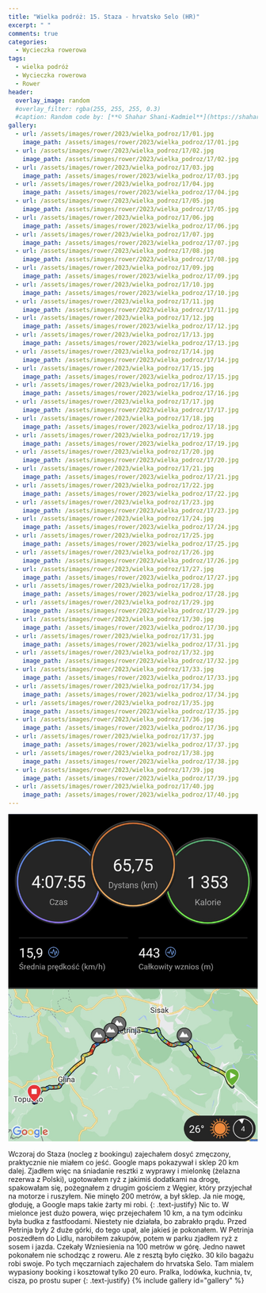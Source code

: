 ```yaml
---
title: "Wielka podróż: 15. Staza - hrvatsko Selo (HR)"
excerpt: " "
comments: true
categories:
  - Wycieczka rowerowa
tags:
  - wielka podróż
  - Wycieczka rowerowa
  - Rower
header:
  overlay_image: random
  #overlay_filter: rgba(255, 255, 255, 0.3)
  #caption: Random code by: [**© Shahar Shani-Kadmiel**](https://shaharkadmiel.github.io)"
gallery:
  - url: /assets/images/rower/2023/wielka_podroz/17/01.jpg
    image_path: /assets/images/rower/2023/wielka_podroz/17/01.jpg
  - url: /assets/images/rower/2023/wielka_podroz/17/02.jpg
    image_path: /assets/images/rower/2023/wielka_podroz/17/02.jpg
  - url: /assets/images/rower/2023/wielka_podroz/17/03.jpg
    image_path: /assets/images/rower/2023/wielka_podroz/17/03.jpg
  - url: /assets/images/rower/2023/wielka_podroz/17/04.jpg
    image_path: /assets/images/rower/2023/wielka_podroz/17/04.jpg
  - url: /assets/images/rower/2023/wielka_podroz/17/05.jpg
    image_path: /assets/images/rower/2023/wielka_podroz/17/05.jpg
  - url: /assets/images/rower/2023/wielka_podroz/17/06.jpg
    image_path: /assets/images/rower/2023/wielka_podroz/17/06.jpg
  - url: /assets/images/rower/2023/wielka_podroz/17/07.jpg
    image_path: /assets/images/rower/2023/wielka_podroz/17/07.jpg
  - url: /assets/images/rower/2023/wielka_podroz/17/08.jpg
    image_path: /assets/images/rower/2023/wielka_podroz/17/08.jpg
  - url: /assets/images/rower/2023/wielka_podroz/17/09.jpg
    image_path: /assets/images/rower/2023/wielka_podroz/17/09.jpg
  - url: /assets/images/rower/2023/wielka_podroz/17/10.jpg
    image_path: /assets/images/rower/2023/wielka_podroz/17/10.jpg
  - url: /assets/images/rower/2023/wielka_podroz/17/11.jpg
    image_path: /assets/images/rower/2023/wielka_podroz/17/11.jpg
  - url: /assets/images/rower/2023/wielka_podroz/17/12.jpg
    image_path: /assets/images/rower/2023/wielka_podroz/17/12.jpg
  - url: /assets/images/rower/2023/wielka_podroz/17/13.jpg
    image_path: /assets/images/rower/2023/wielka_podroz/17/13.jpg
  - url: /assets/images/rower/2023/wielka_podroz/17/14.jpg
    image_path: /assets/images/rower/2023/wielka_podroz/17/14.jpg
  - url: /assets/images/rower/2023/wielka_podroz/17/15.jpg
    image_path: /assets/images/rower/2023/wielka_podroz/17/15.jpg
  - url: /assets/images/rower/2023/wielka_podroz/17/16.jpg
    image_path: /assets/images/rower/2023/wielka_podroz/17/16.jpg
  - url: /assets/images/rower/2023/wielka_podroz/17/17.jpg
    image_path: /assets/images/rower/2023/wielka_podroz/17/17.jpg
  - url: /assets/images/rower/2023/wielka_podroz/17/18.jpg
    image_path: /assets/images/rower/2023/wielka_podroz/17/18.jpg
  - url: /assets/images/rower/2023/wielka_podroz/17/19.jpg
    image_path: /assets/images/rower/2023/wielka_podroz/17/19.jpg
  - url: /assets/images/rower/2023/wielka_podroz/17/20.jpg
    image_path: /assets/images/rower/2023/wielka_podroz/17/20.jpg
  - url: /assets/images/rower/2023/wielka_podroz/17/21.jpg
    image_path: /assets/images/rower/2023/wielka_podroz/17/21.jpg
  - url: /assets/images/rower/2023/wielka_podroz/17/22.jpg
    image_path: /assets/images/rower/2023/wielka_podroz/17/22.jpg
  - url: /assets/images/rower/2023/wielka_podroz/17/23.jpg
    image_path: /assets/images/rower/2023/wielka_podroz/17/23.jpg
  - url: /assets/images/rower/2023/wielka_podroz/17/24.jpg
    image_path: /assets/images/rower/2023/wielka_podroz/17/24.jpg
  - url: /assets/images/rower/2023/wielka_podroz/17/25.jpg
    image_path: /assets/images/rower/2023/wielka_podroz/17/25.jpg
  - url: /assets/images/rower/2023/wielka_podroz/17/26.jpg
    image_path: /assets/images/rower/2023/wielka_podroz/17/26.jpg
  - url: /assets/images/rower/2023/wielka_podroz/17/27.jpg
    image_path: /assets/images/rower/2023/wielka_podroz/17/27.jpg
  - url: /assets/images/rower/2023/wielka_podroz/17/28.jpg
    image_path: /assets/images/rower/2023/wielka_podroz/17/28.jpg
  - url: /assets/images/rower/2023/wielka_podroz/17/29.jpg
    image_path: /assets/images/rower/2023/wielka_podroz/17/29.jpg
  - url: /assets/images/rower/2023/wielka_podroz/17/30.jpg
    image_path: /assets/images/rower/2023/wielka_podroz/17/30.jpg
  - url: /assets/images/rower/2023/wielka_podroz/17/31.jpg
    image_path: /assets/images/rower/2023/wielka_podroz/17/31.jpg
  - url: /assets/images/rower/2023/wielka_podroz/17/32.jpg
    image_path: /assets/images/rower/2023/wielka_podroz/17/32.jpg
  - url: /assets/images/rower/2023/wielka_podroz/17/33.jpg
    image_path: /assets/images/rower/2023/wielka_podroz/17/33.jpg
  - url: /assets/images/rower/2023/wielka_podroz/17/34.jpg
    image_path: /assets/images/rower/2023/wielka_podroz/17/34.jpg
  - url: /assets/images/rower/2023/wielka_podroz/17/35.jpg
    image_path: /assets/images/rower/2023/wielka_podroz/17/35.jpg
  - url: /assets/images/rower/2023/wielka_podroz/17/36.jpg
    image_path: /assets/images/rower/2023/wielka_podroz/17/36.jpg
  - url: /assets/images/rower/2023/wielka_podroz/17/37.jpg
    image_path: /assets/images/rower/2023/wielka_podroz/17/37.jpg
  - url: /assets/images/rower/2023/wielka_podroz/17/38.jpg
    image_path: /assets/images/rower/2023/wielka_podroz/17/38.jpg
  - url: /assets/images/rower/2023/wielka_podroz/17/39.jpg
    image_path: /assets/images/rower/2023/wielka_podroz/17/39.jpg
  - url: /assets/images/rower/2023/wielka_podroz/17/40.jpg
    image_path: /assets/images/rower/2023/wielka_podroz/17/40.jpg
---
```

![mapka](/assets/images/rower/2023/wielka_podroz/17/mapka.png)

Wczoraj do Staza (nocleg z bookingu) zajechałem dosyć zmęczony, praktycznie nie miałem co jeść. Google maps pokazywał i sklep 20 km dalej. Zjadłem więc na śniadanie resztki z wyprawy i mielonkę (żelazna rezerwa z Polski), ugotowałem ryż z jakimiś dodatkami na drogę, spakowałam się, pożegnałem z drugim gościem z Węgier, który przyjechał na motorze i ruszyłem. Nie minęło 200 metrów, a był sklep. Ja nie mogę, głoduję, a Google maps takie żarty mi robi. 
{: .text-justify}
Nic to. W mielonce jest dużo powera, więc przejechałem 10 km, a na tym odcinku była budka z fastfoodami. Niestety nie działała, bo zabrakło prądu. Przed Petrinja były 2 duże górki, do tego upał, ale jakieś je pokonałem. W Petrinja poszedłem do Lidlu, narobiłem zakupów, potem w parku zjadłem ryż z sosem i jazda. Czekały Wzniesienia na 100 metrów w górę. Jedno nawet pokonałem nie schodząc z roweru. Ale z resztą było ciężko. 30 kilo bagażu robi swoje. Po tych męczarniach zajechałem do hrvatska Selo. Tam mialem wypasiony booking i kosztował tylko 20 euro. Pralka, lodówka, kuchnia, tv, cisza, po prostu super 
{: .text-justify}
{% include gallery id="gallery" %}
